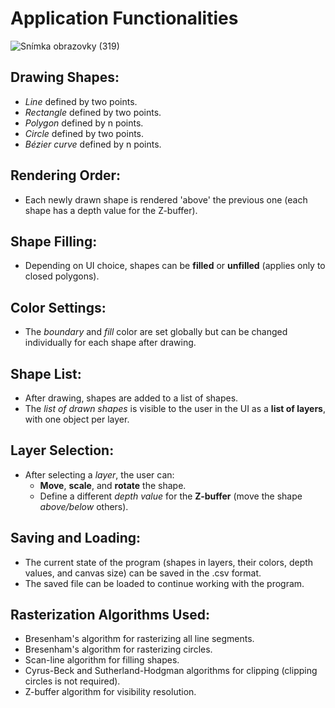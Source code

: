 # Application Functionalities

![Snímka obrazovky (319)](https://github.com/user-attachments/assets/771552ad-3379-450b-a0ef-ec8af626422c)

## Drawing Shapes:
- *Line* defined by two points.
- *Rectangle* defined by two points.
- *Polygon* defined by n points.
- *Circle* defined by two points.
- *Bézier curve* defined by n points.

## Rendering Order:
- Each newly drawn shape is rendered 'above' the previous one (each shape has a depth value for the Z-buffer).

## Shape Filling:
- Depending on UI choice, shapes can be **filled** or **unfilled** (applies only to closed polygons).

## Color Settings:
- The *boundary* and *fill* color are set globally but can be changed individually for each shape after drawing.

## Shape List:
- After drawing, shapes are added to a list of shapes.
- The *list of drawn shapes* is visible to the user in the UI as a **list of layers**, with one object per layer.

## Layer Selection:
- After selecting a *layer*, the user can:
  - **Move**, **scale**, and **rotate** the shape.
  - Define a different *depth value* for the **Z-buffer** (move the shape *above/below* others).

## Saving and Loading:
- The current state of the program (shapes in layers, their colors, depth values, and canvas size) can be saved in the .csv format.
- The saved file can be loaded to continue working with the program.

## Rasterization Algorithms Used:
- Bresenham's algorithm for rasterizing all line segments.
- Bresenham's algorithm for rasterizing circles.
- Scan-line algorithm for filling shapes.
- Cyrus-Beck and Sutherland-Hodgman algorithms for clipping (clipping circles is not required).
- Z-buffer algorithm for visibility resolution.
